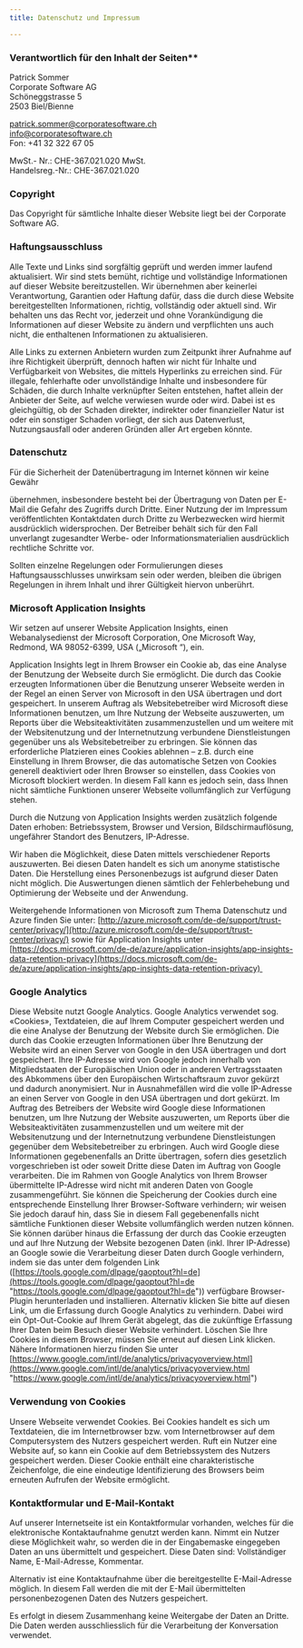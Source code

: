 ```yaml
---
title: Datenschutz und Impressum

---
```

### Verantwortlich für den Inhalt der Seiten**

Patrick Sommer  
Corporate Software AG  
Schöneggstrasse 5  
2503 Biel/Bienne

patrick.sommer@corporatesoftware.ch  
info@corporatesoftware.ch  
Fon: +41 32 322 67 05

MwSt.- Nr.: CHE-367.021.020 MwSt.  
Handelsreg.-Nr.: CHE-367.021.020

### Copyright

Das Copyright für sämtliche Inhalte dieser Website liegt bei der Corporate Software AG.

###  Haftungsausschluss

Alle Texte und Links sind sorgfältig geprüft und werden immer laufend aktualisiert. Wir sind stets bemüht, richtige und vollständige Informationen auf dieser Website bereitzustellen. Wir übernehmen aber keinerlei Verantwortung, Garantien oder Haftung dafür, dass die durch diese Website bereitgestellten Informationen, richtig, vollständig oder aktuell sind. Wir behalten uns das Recht vor, jederzeit und ohne Vorankündigung die Informationen auf dieser Website zu ändern und verpflichten uns auch nicht, die enthaltenen Informationen zu aktualisieren.

Alle Links zu externen Anbietern wurden zum Zeitpunkt ihrer Aufnahme auf ihre Richtigkeit überprüft, dennoch haften wir nicht für Inhalte und Verfügbarkeit von Websites, die mittels Hyperlinks zu erreichen sind. Für illegale, fehlerhafte oder unvollständige Inhalte und insbesondere für Schäden, die durch Inhalte verknüpfter Seiten entstehen, haftet allein der Anbieter der Seite, auf welche verwiesen wurde oder wird. Dabei ist es gleichgültig, ob der Schaden direkter, indirekter oder finanzieller Natur ist oder ein sonstiger Schaden vorliegt, der sich aus Datenverlust, Nutzungsausfall oder anderen Gründen aller Art ergeben könnte.

### Datenschutz

Für die Sicherheit der Datenübertragung im Internet können wir keine Gewähr

übernehmen, insbesondere besteht bei der Übertragung von Daten per E-Mail die Gefahr des Zugriffs durch Dritte. Einer Nutzung der im Impressum veröffentlichten Kontaktdaten durch Dritte zu Werbezwecken wird hiermit ausdrücklich widersprochen. Der Betreiber behält sich für den Fall unverlangt zugesandter Werbe- oder Informationsmaterialien ausdrücklich rechtliche Schritte vor.

Sollten einzelne Regelungen oder Formulierungen dieses Haftungsausschlusses unwirksam sein oder werden, bleiben die übrigen Regelungen in ihrem Inhalt und ihrer Gültigkeit hiervon unberührt.

### Microsoft Application Insights

Wir setzen auf unserer Website Application Insights, einen Webanalysedienst der Microsoft Corporation, One Microsoft Way, Redmond, WA 98052-6399, USA („Microsoft “), ein.

Application Insights legt in Ihrem Browser ein Cookie ab, das eine Analyse der Benutzung der Webseite durch Sie ermöglicht. Die durch das Cookie erzeugten Informationen über die Benutzung unserer Webseite werden in der Regel an einen Server von Microsoft in den USA übertragen und dort gespeichert. In unserem Auftrag als Websitebetreiber wird Microsoft diese Informationen benutzen, um Ihre Nutzung der Webseite auszuwerten, um Reports über die Websiteaktivitäten zusammenzustellen und um weitere mit der Websitenutzung und der Internetnutzung verbundene Dienstleistungen gegenüber uns als Websitebetreiber zu erbringen. Sie können das erforderliche Platzieren eines Cookies ablehnen – z.B. durch eine Einstellung in Ihrem Browser, die das automatische Setzen von Cookies generell deaktiviert oder Ihren Browser so einstellen, dass Cookies von Microsoft blockiert werden. In diesem Fall kann es jedoch sein, dass Ihnen nicht sämtliche Funktionen unserer Webseite vollumfänglich zur Verfügung stehen.

Durch die Nutzung von Application Insights werden zusätzlich folgende Daten erhoben: Betriebssystem, Browser und Version, Bildschirmauflösung, ungefährer Standort des Benutzers, IP-Adresse.

Wir haben die Möglichkeit, diese Daten mittels verschiedener Reports auszuwerten. Bei diesen Daten handelt es sich um anonyme statistische Daten. Die Herstellung eines Personenbezugs ist aufgrund dieser Daten nicht möglich. Die Auswertungen dienen sämtlich der Fehlerbehebung und Optimierung der Webseite und der Anwendung.

Weitergehende Informationen von Microsoft zum Thema Datenschutz und Azure finden Sie unter: [http://azure.microsoft.com/de-de/support/trust-center/privacy/](http://azure.microsoft.com/de-de/support/trust-center/privacy/) sowie für Application Insights unter [https://docs.microsoft.com/de-de/azure/application-insights/app-insights-data-retention-privacy](https://docs.microsoft.com/de-de/azure/application-insights/app-insights-data-retention-privacy) 

### Google Analytics

Diese Website nutzt Google Analytics. Google Analytics verwendet sog. «Cookies», Textdateien, die auf Ihrem Computer gespeichert werden und die eine Analyse der Benutzung der Website durch Sie ermöglichen. Die durch das Cookie erzeugten Informationen über Ihre Benutzung der Website wird an einen Server von Google in den USA übertragen und dort gespeichert. Ihre IP-Adresse wird von Google jedoch innerhalb von Mitgliedstaaten der Europäischen Union oder in anderen Vertragsstaaten des Abkommens über den Europäischen Wirtschaftsraum zuvor gekürzt und dadurch anonymisiert. Nur in Ausnahmefällen wird die volle IP-Adresse an einen Server von Google in den USA übertragen und dort gekürzt. Im Auftrag des Betreibers der Website wird Google diese Informationen benutzen, um Ihre Nutzung der Website auszuwerten, um Reports über die Websiteaktivitäten zusammenzustellen und um weitere mit der Websitenutzung und der Internetnutzung verbundene Dienstleistungen gegenüber dem Websitebetreiber zu erbringen. Auch wird Google diese Informationen gegebenenfalls an Dritte übertragen, sofern dies gesetzlich vorgeschrieben ist oder soweit Dritte diese Daten im Auftrag von Google verarbeiten. Die im Rahmen von Google Analytics von Ihrem Browser übermittelte IP-Adresse wird nicht mit anderen Daten von Google zusammengeführt. Sie können die Speicherung der Cookies durch eine entsprechende Einstellung Ihrer Browser-Software verhindern; wir weisen Sie jedoch darauf hin, dass Sie in diesem Fall gegebenenfalls nicht sämtliche Funktionen dieser Website vollumfänglich werden nutzen können. Sie können darüber hinaus die Erfassung der durch das Cookie erzeugten und auf Ihre Nutzung der Website bezogenen Daten (inkl. Ihrer IP-Adresse) an Google sowie die Verarbeitung dieser Daten durch Google verhindern, indem sie das unter dem folgenden Link ([https://tools.google.com/dlpage/gaoptout?hl=de](https://tools.google.com/dlpage/gaoptout?hl=de "https://tools.google.com/dlpage/gaoptout?hl=de")) verfügbare Browser-Plugin herunterladen und installieren. Alternativ klicken Sie bitte auf diesen Link, um die Erfassung durch Google Analytics zu verhindern. Dabei wird ein Opt-Out-Cookie auf Ihrem Gerät abgelegt, das die zukünftige Erfassung Ihrer Daten beim Besuch dieser Website verhindert. Löschen Sie Ihre Cookies in diesem Browser, müssen Sie erneut auf diesen Link klicken. Nähere Informationen hierzu finden Sie unter [https://www.google.com/intl/de/analytics/privacyoverview.html](https://www.google.com/intl/de/analytics/privacyoverview.html "https://www.google.com/intl/de/analytics/privacyoverview.html")

### Verwendung von Cookies

Unsere Webseite verwendet Cookies. Bei Cookies handelt es sich um Textdateien, die im Internetbrowser bzw. vom Internetbrowser auf dem Computersystem des Nutzers gespeichert werden. Ruft ein Nutzer eine Website auf, so kann ein Cookie auf dem Betriebssystem des Nutzers gespeichert werden. Dieser Cookie enthält eine charakteristische Zeichenfolge, die eine eindeutige Identifizierung des Browsers beim erneuten Aufrufen der Website ermöglicht.

### Kontaktformular und E-Mail-Kontakt

Auf unserer Internetseite ist ein Kontaktformular vorhanden, welches für die elektronische Kontaktaufnahme genutzt werden kann. Nimmt ein Nutzer diese Möglichkeit wahr, so werden die in der Eingabemaske eingegeben Daten an uns übermittelt und gespeichert. Diese Daten sind: Vollständiger Name, E-Mail-Adresse, Kommentar.

Alternativ ist eine Kontaktaufnahme über die bereitgestellte E-Mail-Adresse möglich. In diesem Fall werden die mit der E-Mail übermittelten personenbezogenen Daten des Nutzers gespeichert.

Es erfolgt in diesem Zusammenhang keine Weitergabe der Daten an Dritte. Die Daten werden ausschliesslich für die Verarbeitung der Konversation verwendet.